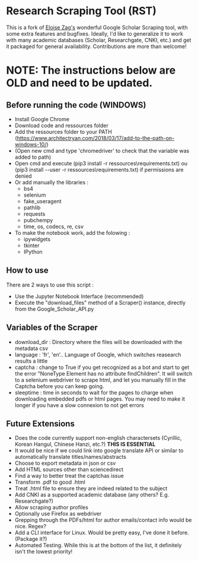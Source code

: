 # Research Scraping Tool (RST)

This is a fork of [Eloise Zag's](https://github.com/El-Zag) wonderful Google Scholar Scraping tool, with some extra features and bugfixes. Ideally, I'd like to generalize it to work with many academic databases (Scholar, Researchgate, CNKI, etc.) and get it packaged for general availability. Contributions are more than welcome!


# NOTE: The instructions below are OLD and need to be updated.
## Before running the code (WINDOWS)
* Install Google Chrome
* Download code and ressources folder
* Add the ressources folder to your PATH (https://www.architectryan.com/2018/03/17/add-to-the-path-on-windows-10/)
* (Open new cmd and type 'chromedriver' to check that the variable was added to path)
* Open cmd and execute (pip3 install -r ressources\requirements.txt) ou (pip3 install --user -r ressources\requirements.txt) if permissions are denied
* Or add manually the libraries :
  * bs4
  * selenium
  * fake_useragent
  * pathlib
  * requests
  * pubchempy
  * time, os, codecs, re, csv
* To make the notebook work, add the folowing :
  * ipywidgets
  * tkinter
  * IPython

## How to use
There are 2 ways to use this script : 
* Use the Jupyter Notebook Interface (recommended)
* Execute the "download_files" method of a Scraper() instance, directly from the Google_Scholar_API.py

## Variables of the Scraper
* download_dir : Directory where the files will be downloaded with the metadata csv
* language : 'fr', 'en'.. Language of Google, which switches reasearch results a little
* captcha : change to True if you get recognized as a bot and start to get the error "NoneType Element has no attribute findChildren". It will switch to a selenium webdriver to scrape html, and let you manually fill in the Captcha before you can keep going.
* sleeptime : time in seconds to wait for the pages to charge when downloading embedded pdfs or html pages. You may need to make it longer if you have a slow connexion to not get errors

## Future Extensions 
* Does the code currently support non-english charactersets (Cyrillic, Korean Hangul, Chinese Hanzi, etc.?) **THIS IS ESSENTIAL**
* It would be nice if we could link into google translate API or similar to automatically translate titles/names/abstracts
* Choose to export metadata in json or csv
* Add HTML sources other than sciencedirect
* Find a way to better treat the captchas issue
* Transform .pdf to good .html
* Treat .html file to ensure they are indeed related to the subject
* Add CNKI as a supported academic database (any others? E.g. Researchgate?)
* Allow scraping author profiles
* Optionally use Firefox as webdriver
* Grepping through the PDFs/html for author emails/contact info would be nice. Regex?
* Add a CLI interface for Linux. Would be pretty easy, I've done it before. (Package it?)
* Automated Testing. While this is at the bottom of the list, it definitely isn't the lowest priority!
